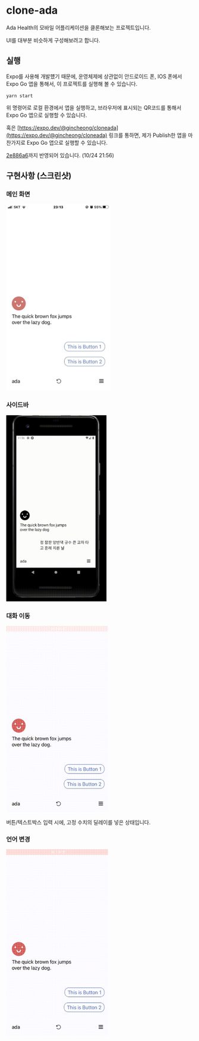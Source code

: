 # clone-ada

Ada Health의 모바일 어플리케이션을 클론해보는 프로젝트입니다.

UI를 대부분 비슷하게 구성해보려고 합니다.

## 실행

Expo를 사용해 개발헀기 때문에, 운영체제에 상관없이 안드로이드 폰, IOS 폰에서 Expo Go 앱을 통해서, 이 프로젝트를 실행해 볼 수 있습니다.

```
yarn start
```

위 명령어로 로컬 환경에서 앱을 실행하고, 브라우저에 표시되는 QR코드를 통해서 Expo Go 앱으로 실행할 수 있습니다.

혹은 [https://expo.dev/@gincheong/cloneada](https://expo.dev/@gincheong/cloneada) 링크를 통하면, 제가 Publish한 앱을 마찬가지로 Expo Go 앱으로 실행할 수 있습니다.

[2e886a6](https://github.com/gincheong/clone-ada/commit/2e886a6410e476a741b4d0d4499f5a43b06778e1)까지 반영되어 있습니다. (10/24 21:56)

## 구현사항 (스크린샷)

### 메인 화면

<img src="./docs/main1.jpg" height="500px" />

### 사이드바

<img src="./docs/drawer1.gif" height="500px" />

### 대화 이동

<img src="./docs/conversation1.gif" height="500px" />

버튼/텍스트박스 입력 시에, 고정 수치의 딜레이를 넣은 상태입니다.

### 언어 변경

<img src="./docs/language1.gif" height="500px" />
